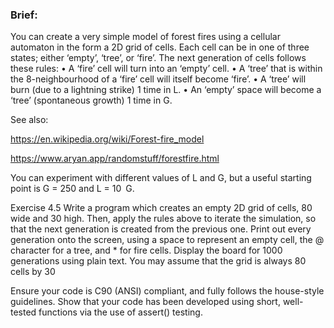 <h3><b>Brief:</b></h3>

You can create a very simple model of forest fires using a cellular automaton in the form a 2D
grid of cells. Each cell can be in one of three states; either ‘empty’, ‘tree’, or ‘fire’. The next
generation of cells follows these rules:
• A ‘fire’ cell will turn into an ‘empty’ cell.
• A ‘tree’ that is within the 8-neighbourhood of a ‘fire’ cell will itself become ‘fire’.
• A ‘tree’ will burn (due to a lightning strike) 1 time in L.
• An ‘empty’ space will become a ‘tree’ (spontaneous growth) 1 time in G.

See also:

https://en.wikipedia.org/wiki/Forest-fire_model

https://www.aryan.app/randomstuff/forestfire.html

You can experiment with different values of L and G, but a useful starting point is G = 250 and
L = 10 G.

Exercise 4.5 Write a program which creates an empty 2D grid of cells, 80 wide and 30 high.
Then, apply the rules above to iterate the simulation, so that the next generation is created
from the previous one.
Print out every generation onto the screen, using a space to represent an empty cell, the @
character for a tree, and * for fire cells. Display the board for 1000 generations using plain
text. You may assume that the grid is always 80 cells by 30


Ensure your code is C90 (ANSI) compliant, and fully follows the house-style guidelines. Show
that your code has been developed using short, well-tested functions via the use of assert()
testing.
